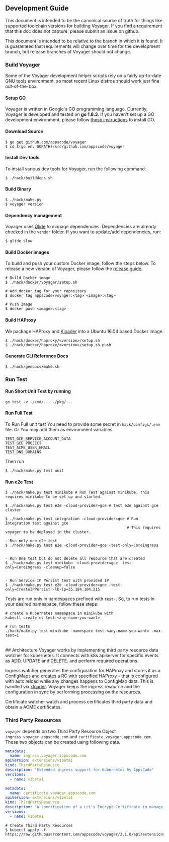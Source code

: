 ## Development Guide
This document is intended to be the canonical source of truth for things like supported toolchain versions for building Voyager.
If you find a requirement that this doc does not capture, please submit an issue on github.

This document is intended to be relative to the branch in which it is found. It is guaranteed that requirements will change over time
for the development branch, but release branches of Voyager should not change.

### Build Voyager
Some of the Voyager development helper scripts rely on a fairly up-to-date GNU tools environment, so most recent Linux distros should
work just fine out-of-the-box.

#### Setup GO
Voyager is written in Google's GO programming language. Currently, Voyager is developed and tested on **go 1.8.3**. If you haven't set up a GO
development environment, please follow [these instructions](https://golang.org/doc/code.html) to install GO.

#### Download Source

```console
$ go get github.com/appscode/voyager
$ cd $(go env GOPATH)/src/github.com/appscode/voyager
```

#### Install Dev tools
To install various dev tools for Voyager, run the following command:
```console
$ ./hack/builddeps.sh
```

#### Build Binary
```
$ ./hack/make.py
$ voyager version
```

#### Dependency management
Voyager uses [Glide](https://github.com/Masterminds/glide) to manage dependencies. Dependencies are already checked in the `vendor` folder.
If you want to update/add dependencies, run:
```console
$ glide slow
```

#### Build Docker images
To build and push your custom Docker image, follow the steps below. To release a new version of Voyager, please follow the [release guide](/docs/developer-guide/release.md).

```console
# Build Docker image
$ ./hack/docker/voyager/setup.sh

# Add docker tag for your repository
$ docker tag appscode/voyager:<tag> <image>:<tag>

# Push Image
$ docker push <image>:<tag>
```

#### Build HAProxy
We package HAProxy and [Kloader](https://github.com/appscode/kloader) into a Ubuntu 16.04 based Docker image.
```console
$ ./hack/docker/haproxy/<version>/setup.sh
$ ./hack/docker/haproxy/<version>/setup.sh push
```

#### Generate CLI Reference Docs
```console
$ ./hack/gendocs/make.sh 
```

### Run Test
#### Run Short Unit Test by running
```console
go test -v ./cmd/... ./pkg/...
```

#### Run Full Test
To Run Full unit test You need to provide some secret in `hack/configs/.env` file. Or You may add them as
environment variables.
```console
TEST_GCE_SERVICE_ACCOUNT_DATA
TEST_GCE_PROJECT
TEST_ACME_USER_EMAIL
TEST_DNS_DOMAINS
```
Then run
```console
$ ./hack/make.py test unit
```

#### Run e2e Test
```
$ ./hack/make.py test minikube # Run Test against minikube, this requires minikube to be set up and started.

$ ./hack/make.py test e2e -cloud-provider=gce # Test e2e against gce cluster

$ ./hack/make.py test integration -cloud-provider=gce # Run Integration test against gce
                                                      # This requires voyager to be deployed in the cluster.

```

```
- Run only one e2e test
$ ./hack/make.py test e2e -cloud-provider=gce -test-only=CoreIngress


- Run One test but do not delete all resource that are created
$ ./hack/make.py test minikube -cloud-provider=gce -test-only=CoreIngress -cleanup=false


- Run Service IP Persist test with provided IP
$ ./hack/make.py test e2e -cloud-provider=gce -test-only=CreateIPPersist -lb-ip=35.184.104.215

```

Tests are run only in namespaces prefixed with `test-`. So, to run tests in your desired namespace, follow these steps:
```
# create a Kubernetes namespace in minikube with
kubectl create ns test-<any-name-you-want>

# run tests
./hack/make.py test minikube -namespace test-<any-name-you-want> -max-test=1
```

<br>
## Architecture
Voyager works by implementing third party resource data watcher for kubernetes. It connects with k8s apiserver
for specific events as ADD, UPDATE and DELETE. and perform required operations.

Ingress watcher generates the configuration for HAProxy and stores it as a ConfigMaps and creates a RC with
specified HAProxy - that is configured with auto reload while any changes happens to ConfigMap data. This is handled via
[kloader](https://github.com/appscode/kloader). Voyager keeps the ingress resource and the configuration in sync
by performing processing on the resources.

Certificate watcher watch and process certificates third party data and obtain a ACME certificates.


### Third Party Resources
`voyager` depends on two Third Party Resource Object `ingress.voyager.appscode.com` and `certificate.voyager.appscode.com`. Those two objects
can be created using following data.

```yaml
metadata:
  name: ingress.voyager.appscode.com
apiVersion: extensions/v1beta1
kind: ThirdPartyResource
description: "Extended ingress support for Kubernetes by AppsCode"
versions:
  - name: v1beta1
```

```yaml
metadata:
  name: certificate.voyager.appscode.com
apiVersion: extensions/v1beta1
kind: ThirdPartyResource
description: "A specification of a Let's Encrypt Certificate to manage."
versions:
  - name: v1beta1
```

```console
# Create Third Party Resources
$ kubectl apply -f https://raw.githubusercontent.com/appscode/voyager/3.1.0/api/extensions/tprs.yaml
```

